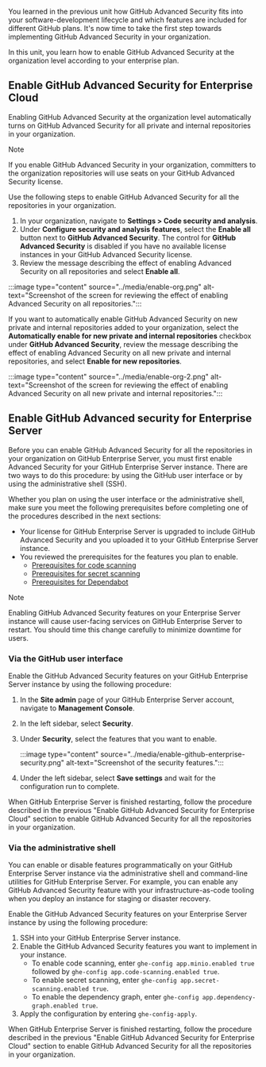 You learned in the previous unit how GitHub Advanced Security fits into your software-development lifecycle and which features are included for different GitHub plans. It's now time to take the first step towards implementing GitHub Advanced Security in your organization.

In this unit, you learn how to enable GitHub Advanced Security at the organization level according to your enterprise plan.

## Enable GitHub Advanced Security for Enterprise Cloud

Enabling GitHub Advanced Security at the organization level automatically turns on GitHub Advanced Security for all private and internal repositories in your organization.

> [!NOTE]
> If you enable GitHub Advanced Security in your organization, committers to the organization repositories will use seats on your GitHub Advanced Security license.

Use the following steps to enable GitHub Advanced Security for all the repositories in your organization.

1. In your organization, navigate to **Settings > Code security and analysis**.
1. Under **Configure security and analysis features**, select the **Enable all** button next to **GitHub Advanced Security**. The control for **GitHub Advanced Security** is disabled if you have no available license instances in your GitHub Advanced Security license.
1. Review the message describing the effect of enabling Advanced Security on all repositories and select **Enable all**.

:::image type="content" source="../media/enable-org.png" alt-text="Screenshot of the screen for reviewing the effect of enabling Advanced Security on all repositories.":::

If you want to automatically enable GitHub Advanced Security on new private and internal repositories added to your organization, select the **Automatically enable for new private and internal repositories** checkbox under **GitHub Advanced Security**, review the message describing the effect of enabling Advanced Security on all new private and internal repositories, and select **Enable for new repositories**.

:::image type="content" source="../media/enable-org-2.png" alt-text="Screenshot of the screen for reviewing the effect of enabling Advanced Security on all new private and internal repositories.":::

## Enable GitHub Advanced security for Enterprise Server

Before you can enable GitHub Advanced Security for all the repositories in your organization on GitHub Enterprise Server, you must first enable Advanced Security for your GitHub Enterprise Server instance. There are two ways to do this procedure: by using the GitHub user interface or by using the administrative shell (SSH).

Whether you plan on using the user interface or the administrative shell, make sure you meet the following prerequisites before completing one of the procedures described in the next sections:

- Your license for GitHub Enterprise Server is upgraded to include GitHub Advanced Security and you uploaded it to your GitHub Enterprise Server instance.
- You reviewed the prerequisites for the features you plan to enable.
  - [Prerequisites for code scanning](https://docs.github.com/en/enterprise-server@3.3/admin/advanced-security/configuring-code-scanning-for-your-appliance#prerequisites-for-code-scanning)
  - [Prerequisites for secret scanning](https://docs.github.com/en/enterprise-server@3.3/admin/advanced-security/configuring-secret-scanning-for-your-appliance#prerequisites-for-secret-scanning)
  - [Prerequisites for Dependabot](https://docs.github.com/en/enterprise-server@3.3/admin/configuration/configuring-github-connect/enabling-the-dependency-graph-and-dependabot-alerts-for-your-enterprise)

> [!NOTE]
> Enabling GitHub Advanced Security features on your Enterprise Server instance will cause user-facing services on GitHub Enterprise Server to restart. You should time this change carefully to minimize downtime for users.

### Via the GitHub user interface

Enable the GitHub Advanced Security features on your GitHub Enterprise Server instance by using the following procedure:

1. In the **Site admin** page of your GitHub Enterprise Server account, navigate to **Management Console**.
1. In the left sidebar, select **Security**.
1. Under **Security**, select the features that you want to enable.

    :::image type="content" source="../media/enable-github-enterprise-security.png" alt-text="Screenshot of the security features.":::

1. Under the left sidebar, select **Save settings** and wait for the configuration run to complete.

When GitHub Enterprise Server is finished restarting, follow the procedure described in the previous "Enable GitHub Advanced Security for Enterprise Cloud" section to enable GitHub Advanced Security for all the repositories in your organization.

### Via the administrative shell

You can enable or disable features programmatically on your GitHub Enterprise Server instance via the administrative shell and command-line utilities for GitHub Enterprise Server. For example, you can enable any GitHub Advanced Security feature with your infrastructure-as-code tooling when you deploy an instance for staging or disaster recovery.

Enable the GitHub Advanced Security features on your Enterprise Server instance by using the following procedure:

1. SSH into your GitHub Enterprise Server instance.
1. Enable the GitHub Advanced Security features you want to implement in your instance.
    - To enable code scanning, enter `ghe-config app.minio.enabled true` followed by `ghe-config app.code-scanning.enabled true`.
    - To enable secret scanning, enter `ghe-config app.secret-scanning.enabled true`.
    - To enable the dependency graph, enter `ghe-config app.dependency-graph.enabled true`.
1. Apply the configuration by entering `ghe-config-apply`.

When GitHub Enterprise Server is finished restarting, follow the procedure described in the previous "Enable GitHub Advanced Security for Enterprise Cloud" section to enable GitHub Advanced Security for all the repositories in your organization.